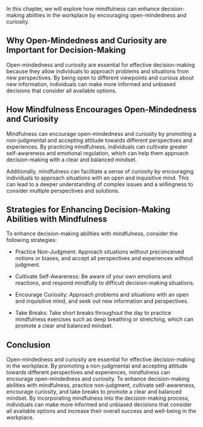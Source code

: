 
In this chapter, we will explore how mindfulness can enhance decision-making abilities in the workplace by encouraging open-mindedness and curiosity.

Why Open-Mindedness and Curiosity are Important for Decision-Making
-------------------------------------------------------------------

Open-mindedness and curiosity are essential for effective decision-making because they allow individuals to approach problems and situations from new perspectives. By being open to different viewpoints and curious about new information, individuals can make more informed and unbiased decisions that consider all available options.

How Mindfulness Encourages Open-Mindedness and Curiosity
--------------------------------------------------------

Mindfulness can encourage open-mindedness and curiosity by promoting a non-judgmental and accepting attitude towards different perspectives and experiences. By practicing mindfulness, individuals can cultivate greater self-awareness and emotional regulation, which can help them approach decision-making with a clear and balanced mindset.

Additionally, mindfulness can facilitate a sense of curiosity by encouraging individuals to approach situations with an open and inquisitive mind. This can lead to a deeper understanding of complex issues and a willingness to consider multiple perspectives and solutions.

Strategies for Enhancing Decision-Making Abilities with Mindfulness
-------------------------------------------------------------------

To enhance decision-making abilities with mindfulness, consider the following strategies:

* Practice Non-Judgment: Approach situations without preconceived notions or biases, and accept all perspectives and experiences without judgment.

* Cultivate Self-Awareness: Be aware of your own emotions and reactions, and respond mindfully to difficult decision-making situations.

* Encourage Curiosity: Approach problems and situations with an open and inquisitive mind, and seek out new information and perspectives.

* Take Breaks: Take short breaks throughout the day to practice mindfulness exercises such as deep breathing or stretching, which can promote a clear and balanced mindset.

Conclusion
----------

Open-mindedness and curiosity are essential for effective decision-making in the workplace. By promoting a non-judgmental and accepting attitude towards different perspectives and experiences, mindfulness can encourage open-mindedness and curiosity. To enhance decision-making abilities with mindfulness, practice non-judgment, cultivate self-awareness, encourage curiosity, and take breaks to promote a clear and balanced mindset. By incorporating mindfulness into the decision-making process, individuals can make more informed and unbiased decisions that consider all available options and increase their overall success and well-being in the workplace.
